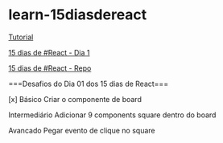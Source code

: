 # learn-15diasdereact

[Tutorial](https://reactjs.org/tutorial/tutorial.html)

[15 dias de #React - Dia 1](https://www.youtube.com/watch?v=qGlWTO5W1Pw)

[15 dias de #React - Repo](https://github.com/CollabCodeTech/15dias-de-react)

===Desafios do Dia 01 dos 15 dias de React===

  [x] Básico Criar o componente de board

Intermediário Adicionar 9 components square dentro do board

Avancado Pegar evento de clique no square
